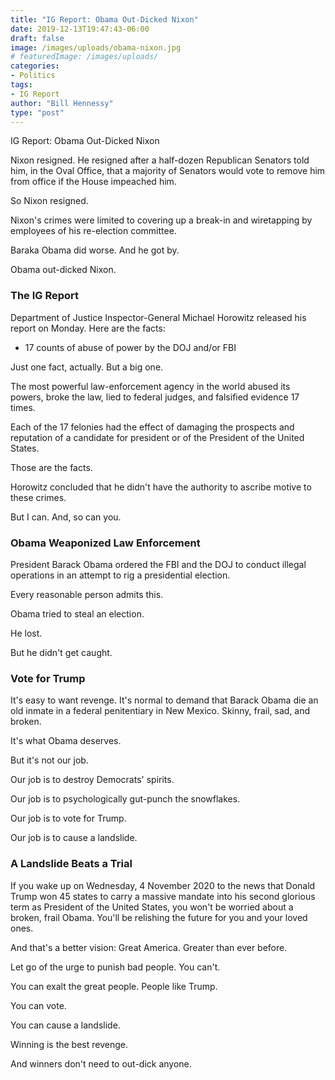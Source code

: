 ```yaml
---
title: "IG Report: Obama Out-Dicked Nixon"
date: 2019-12-13T19:47:43-06:00
draft: false
image: /images/uploads/obama-nixon.jpg
# featuredImage: /images/uploads/
categories:
- Politics
tags:
- IG Report
author: "Bill Hennessy"
type: "post"
---
```




IG Report: Obama Out-Dicked Nixon

Nixon resigned. He resigned after a half-dozen Republican Senators told him, in the Oval Office, that a majority of Senators would vote to remove him from office if the House impeached him. 

So Nixon resigned. 

Nixon's crimes were limited to covering up a break-in and wiretapping by employees of his re-election committee. 

Baraka Obama did worse. And he got by. 

Obama out-dicked Nixon.

### The IG Report

Department of Justice Inspector-General Michael Horowitz released his report on Monday. Here are the facts:

- 17 counts of abuse of power by the DOJ and/or FBI

Just one fact, actually. But a big one. 

The most powerful law-enforcement agency in the world abused its powers, broke the law, lied to federal judges, and falsified evidence 17 times. 

Each of the 17 felonies had the effect of damaging the prospects and reputation of a candidate for president or of the President of the United States.

Those are the facts. 

Horowitz concluded that he didn't have the authority to ascribe motive to these crimes. 

But I can. And, so can you.

### Obama Weaponized Law Enforcement

President Barack Obama ordered the FBI and the DOJ to conduct illegal operations in an attempt to rig a presidential election. 

Every reasonable person admits this. 

Obama tried to steal an election.

He lost.

But he didn't get caught. 

### Vote for Trump

It's easy to want revenge. It's normal to demand that Barack Obama die an old inmate in a federal penitentiary in New Mexico. Skinny, frail, sad, and broken.

It's what Obama deserves.

But it's not our job. 

Our job is to destroy Democrats' spirits. 

Our job is to psychologically gut-punch the snowflakes.

Our job is to vote for Trump.

Our job is to cause a landslide.

### A Landslide Beats a Trial

If you wake up on Wednesday, 4 November 2020 to the news that Donald Trump won 45 states to carry a massive mandate into his second glorious term as President of the United States, you won't be worried about a broken, frail Obama. You'll be relishing the future for you and your loved ones.

And that's a better vision: Great America. Greater than ever before. 

Let go of the urge to punish bad people. You can't. 

You can exalt the great people. People like Trump. 

You can vote. 

You can cause a landslide. 

Winning is the best revenge. 

And winners don't need to out-dick anyone. 